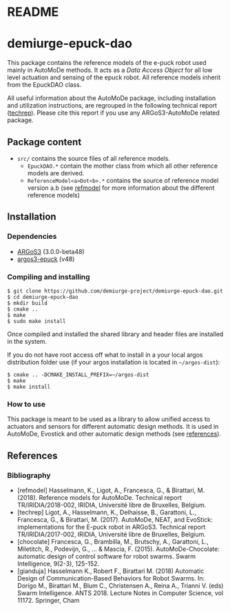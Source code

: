 # README
demiurge-epuck-dao
=====================

This package contains the reference models of the e-puck robot
used mainly in AutoMoDe methods.
It acts as a *Data Access Object* for all low level actuation
and sensing of the epuck robot.
All reference models inherit from the EpuckDAO class.

All useful information about the AutoMoDe package, including
installation and utilization instructions, are regrouped in the
following technical report ([techrep](#bibliography)). Please cite this report if you use any ARGoS3-AutoMoDe related package.

## Package content
- `src/` contains the source files of all reference models.
    - `EpuckDAO.*` contain the mother class from which all other
        reference models are derived.
    - `ReferenceModel<a>Dot<b>.*` contains the source of reference
        model version a.b (see [refmodel](#bibliography) for
        more information about the different reference models)

## Installation
### Dependencies
- [ARGoS3](https://github.com/ilpincy/argos3) (3.0.0-beta48)
- [argos3-epuck](https://github.com/demiurge-project/argos3-epuck) (v48)

### Compiling and installing
    $ git clone https://github.com/demiurge-project/demiurge-epuck-dao.git
    $ cd demiurge-epuck-dao
    $ mkdir build
    $ cmake ..
    $ make
    $ sudo make install

Once compiled and installed the shared library and header files
are installed in the system.

If you do not have root access off what to install in a your local
argos distribution folder use (if your argos installation is located
in `~/argos-dist`):

    $ cmake .. -DCMAKE_INSTALL_PREFIX=~/argos-dist
    $ make
    $ make install

### How to use
This package is meant to be used as a library to allow unified access
to actuators and sensors for different automatic design methods.
It is used in AutoMoDe, Evostick and other automatic design methods
(see [references](#bibliography)).



## References
### Bibliography

- [refmodel] Hasselmann, K., Ligot, A., Francesca, G., & Birattari, M. (2018). Reference models for AutoMoDe. Technical report TR/IRIDIA/2018-002, IRIDIA, Université libre de Bruxelles, Belgium.
- [techrep] Ligot, A., Hasselmann, K., Delhaisse, B., Garattoni, L., Francesca, G., & Birattari, M. (2017). AutoMoDe, NEAT, and EvoStick: implementations for the E-puck robot in ARGoS3. Technical report TR/IRIDIA/2017-002, IRIDIA, Université libre de Bruxelles, Belgium.
- [chocolate] Francesca, G., Brambilla, M., Brutschy, A., Garattoni, L., Miletitch, R., Podevijn, G., ... & Mascia, F. (2015). AutoMoDe-Chocolate: automatic design of control software for robot swarms. Swarm Intelligence, 9(2-3), 125-152.
- [gianduja] Hasselmann K., Robert F., Birattari M. (2018) Automatic Design of Communication-Based Behaviors for Robot Swarms. In: Dorigo M., Birattari M., Blum C., Christensen A., Reina A., Trianni V. (eds) Swarm Intelligence. ANTS 2018. Lecture Notes in Computer Science, vol 11172. Springer, Cham
